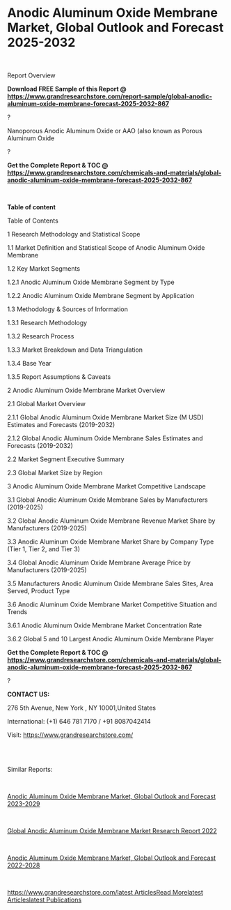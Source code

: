 <h1>Anodic Aluminum Oxide Membrane Market, Global Outlook and Forecast 2025-2032</h1><br/><p>Report Overview</p>
 
 
 
 <div><b>Download FREE Sample of this Report @ <a href="https://www.grandresearchstore.com/report-sample/global-anodic-aluminum-oxide-membrane-forecast-2025-2032-867">https://www.grandresearchstore.com/report-sample/global-anodic-aluminum-oxide-membrane-forecast-2025-2032-867</a></b></div>
 
 
 
 <p>? </p>
 
 
 
 <p>Nanoporous Anodic Aluminum Oxide or AAO (also known as Porous Aluminum Oxide</p>
 
 
 
 <p>? </p>
 
 
 
 <div><b>Get the Complete Report & TOC @ <a href="https://www.grandresearchstore.com/chemicals-and-materials/global-anodic-aluminum-oxide-membrane-forecast-2025-2032-867">https://www.grandresearchstore.com/chemicals-and-materials/global-anodic-aluminum-oxide-membrane-forecast-2025-2032-867</a></b></div>
 
 
 
 <p><br />
 
 <b>Table of content</b></p>
 
 
 
 <p>Table of Contents<br />
 
 1 Research Methodology and Statistical Scope<br />
 
 1.1 Market Definition and Statistical Scope of Anodic Aluminum Oxide Membrane<br />
 
 1.2 Key Market Segments<br />
 
 1.2.1 Anodic Aluminum Oxide Membrane Segment by Type<br />
 
 1.2.2 Anodic Aluminum Oxide Membrane Segment by Application<br />
 
 1.3 Methodology & Sources of Information<br />
 
 1.3.1 Research Methodology<br />
 
 1.3.2 Research Process<br />
 
 1.3.3 Market Breakdown and Data Triangulation<br />
 
 1.3.4 Base Year<br />
 
 1.3.5 Report Assumptions & Caveats<br />
 
 2 Anodic Aluminum Oxide Membrane Market Overview<br />
 
 2.1 Global Market Overview<br />
 
 2.1.1 Global Anodic Aluminum Oxide Membrane Market Size (M USD) Estimates and Forecasts (2019-2032)<br />
 
 2.1.2 Global Anodic Aluminum Oxide Membrane Sales Estimates and Forecasts (2019-2032)<br />
 
 2.2 Market Segment Executive Summary<br />
 
 2.3 Global Market Size by Region<br />
 
 3 Anodic Aluminum Oxide Membrane Market Competitive Landscape<br />
 
 3.1 Global Anodic Aluminum Oxide Membrane Sales by Manufacturers (2019-2025)<br />
 
 3.2 Global Anodic Aluminum Oxide Membrane Revenue Market Share by Manufacturers (2019-2025)<br />
 
 3.3 Anodic Aluminum Oxide Membrane Market Share by Company Type (Tier 1, Tier 2, and Tier 3)<br />
 
 3.4 Global Anodic Aluminum Oxide Membrane Average Price by Manufacturers (2019-2025)<br />
 
 3.5 Manufacturers Anodic Aluminum Oxide Membrane Sales Sites, Area Served, Product Type<br />
 
 3.6 Anodic Aluminum Oxide Membrane Market Competitive Situation and Trends<br />
 
 3.6.1 Anodic Aluminum Oxide Membrane Market Concentration Rate<br />
 
 3.6.2 Global 5 and 10 Largest Anodic Aluminum Oxide Membrane Player</p>
 
 
 
 <div><b>Get the Complete Report & TOC @ <a href="https://www.grandresearchstore.com/chemicals-and-materials/global-anodic-aluminum-oxide-membrane-forecast-2025-2032-867">https://www.grandresearchstore.com/chemicals-and-materials/global-anodic-aluminum-oxide-membrane-forecast-2025-2032-867</a></b></div>
 
 
 
 <p>? </p>
 
 
 
 <p><b>CONTACT US:</b><br />
 
 276 5th Avenue, New York , NY 10001,United States<br />
 
 International: (+1) 646 781 7170 / +91 8087042414<br />
 
 Visit: <a href="https://www.grandresearchstore.com/">https://www.grandresearchstore.com/</a><br />
 
 <br />
 
 <br />
 
 Similar Reports:<br />
 
 <br />
 
 <a href="https://www.grandresearchstore.com/chemicals-and-materials/global-anodic-aluminum-oxide-membrane-forecast-2023-2029-593">Anodic Aluminum Oxide Membrane Market, Global Outlook and Forecast 2023-2029</a><br />
 
 <br />
 
 <a href="https://www.grandresearchstore.com/chemicals-and-materials/global-anodic-aluminum-oxide-membrane-2022-258">Global Anodic Aluminum Oxide Membrane Market Research Report 2022</a><br />
 
 <br />
 
 <a href="https://www.grandresearchstore.com/chemicals-and-materials/global-anodic-aluminum-oxide-membrane-forecast-2022-2028-658">Anodic Aluminum Oxide Membrane Market, Global Outlook and Forecast 2022-2028</a><br />
 
 <br />
 
 <a href="https://gyeongbokgung.com">https://www.grandresearchstore.com/</a><a href="https://hallyeomaritime.com">latest Articles</a><a href="https://jingwansa.com">Read More</a><a href="https://nguoiviet.jp/">latest Articles</a><a href="https://www.intelmarketresearch.com/">latest Publications</a></p>